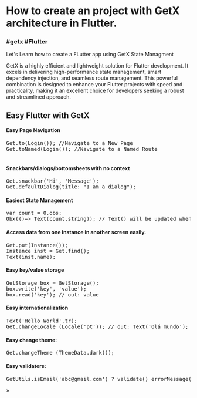 <h1> How to create an project with GetX architecture in Flutter.</h1>
<h3>#getx #Flutter</h3>

<p>Let's Learn how to create a FLutter app using GetX State Managment</p>

<p> GetX is a highly efficient and lightweight solution for Flutter development. It excels in delivering high-performance state management, smart dependency injection, and seamless route management. This powerful combination is designed to enhance your Flutter projects with speed and practicality, making it an excellent choice for developers seeking a robust and streamlined approach.</p>

<h2>Easy Flutter with GetX</h1>

<h4>Easy Page Navigation</h4>
<pre>Get.to(Login()); //Navigate to a New Page <br>Get.toNamed(Login()); //Navigate to a Named Route

</pre>

<h4>Snackbars/dialogs/bottomsheets with no context</h4>
<pre>Get.snackbar('Hi', 'Message');<br>Get.defaultDialog(title: "I am a dialog");</pre>

<h4>Easiest State Management</h4>
<pre>var count = 0.obs;<br>Obx(()=> Text(count.string)); // Text() will be updated when count changes </pre>

<h4>Access data from one instance in another screen easily.</h4>
<pre>Get.put(Instance());<br>Instance inst = Get.find();<br>Text(inst.name);</pre>

<h4>Easy key/value storage</h4>
<pre>GetStorage box = GetStorage();<br>box.write('key', 'value');<br>box.read('key'); // out: value</pre>

<h4>Easy internationalization</h4>
<pre>Text('Hello World'.tr);<br>Get.changeLocale (Locale('pt')); // out: Text('Olá mundo');</pre>

<h4>Easy change theme:</h4>
<pre>Get.changeTheme (ThemeData.dark());</pre>

<h4>Easy validators:</h4>
<pre>GetUtils.isEmail('abc@gmail.com') ? validate() errorMessage();</pre>



»
